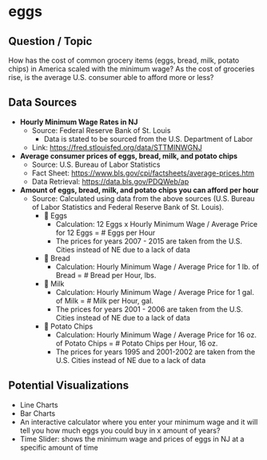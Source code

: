 # eggs
## Question / Topic
How has the cost of common grocery items (eggs, bread, milk, potato chips) in America scaled with the minimum wage? As the cost of groceries rise, is the average U.S. consumer able to afford more or less?

## Data Sources
- **Hourly Minimum Wage Rates in NJ**
  - Source: Federal Reserve Bank of St. Louis
    - Data is stated to be sourced from the U.S. Department of Labor
  - Link: https://fred.stlouisfed.org/data/STTMINWGNJ
- **Average consumer prices of eggs, bread, milk, and potato chips**
  - Source: U.S. Bureau of Labor Statistics
  - Fact Sheet: https://www.bls.gov/cpi/factsheets/average-prices.htm
  - Data Retrieval: https://data.bls.gov/PDQWeb/ap
- **Amount of eggs, bread, milk, and potato chips you can afford per hour**
  - Source: Calculated using data from the above sources (U.S. Bureau of Labor Statistics and Federal Reserve Bank of St. Louis).
    - 🥚 Eggs
      - Calculation: 12 Eggs x Hourly Minimum Wage / Average Price for 12 Eggs = # Eggs per Hour
      - The prices for years 2007 - 2015 are taken from the U.S. Cities instead of NE due to a lack of data
    - 🍞 Bread
      - Calculation: Hourly Minimum Wage / Average Price for 1 lb. of Bread = # Bread per Hour, lbs.
    - 🥛 Milk
      - Calculation: Hourly Minimum Wage / Average Price for 1 gal. of Milk = # Milk per Hour, gal.
      - The prices for years 2001 - 2006 are taken from the U.S. Cities instead of NE due to a lack of data
    - 🥔 Potato Chips
      - Calculation: Hourly Minimum Wage / Average Price for 16 oz. of Potato Chips = # Potato Chips per Hour, 16 oz.
      - The prices for years 1995 and 2001-2002 are taken from the U.S. Cities instead of NE due to a lack of data

## Potential Visualizations
- Line Charts
- Bar Charts
- An interactive calculator where you enter your minimum wage and it will tell you how much eggs you could buy in x amount of years?
- Time Slider: shows the minimum wage and prices of eggs in NJ at a specific amount of time
